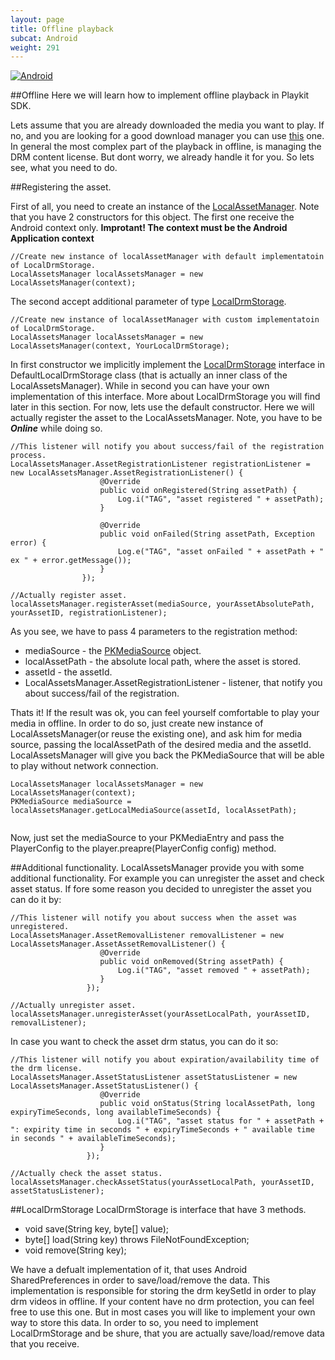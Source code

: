 ```yaml
---
layout: page
title: Offline playback
subcat: Android
weight: 291
---
```


[![Android](https://img.shields.io/badge/Android-Supported-green.svg)](https://github.com/kaltura/playkit-android)

##Offline
Here we will learn how to implement offline playback in Playkit SDK. 

Lets assume that you are already downloaded the media you want to play. If no, and you are looking for a good download manager you can use [this](https://github.com/kaltura/playkit-dtg-android) one. In general the most complex part of the playback in offline, is managing the DRM content license. But dont worry, we already handle it for you. So lets see, what you need to do.

##Registering the asset.

First of all, you need to create an instance of the [LocalAssetManager](https://github.com/kaltura/playkit-android/blob/develop/playkit/src/main/java/com/kaltura/playkit/LocalAssetsManager.java).
Note that you have 2 constructors for this object. The first one receive the Android context only.
**Improtant! The context must be the Android Application context**

```
//Create new instance of localAssetManager with default implementatoin of LocalDrmStorage.
LocalAssetsManager localAssetsManager = new LocalAssetsManager(context);
```

The second accept additional parameter of type [LocalDrmStorage](https://github.com/kaltura/playkit-android/blob/develop/playkit/src/main/java/com/kaltura/playkit/LocalDrmStorage.java).

```
//Create new instance of localAssetManager with custom implementatoin of LocalDrmStorage.
LocalAssetsManager localAssetsManager = new LocalAssetsManager(context, YourLocalDrmStorage);
```
In first constructor we implicitly implement the [LocalDrmStorage](https://github.com/kaltura/playkit-android/blob/develop/playkit/src/main/java/com/kaltura/playkit/LocalDrmStorage.java) interface in DefaultLocalDrmStorage class (that is actually an inner class of the LocalAssetsManager). While in second you can have your own implementation of this interface. More about LocalDrmStorage you will find later in this section. For now, lets use the default constructor.
Here we will actually register the asset to the LocalAssetsManager. Note, you have to be ***Online*** while doing so.

```
//This listener will notify you about success/fail of the registration process.
LocalAssetsManager.AssetRegistrationListener registrationListener = new LocalAssetsManager.AssetRegistrationListener() {
                    @Override
                    public void onRegistered(String assetPath) {
                        Log.i("TAG", "asset registered " + assetPath);
                    }

                    @Override
                    public void onFailed(String assetPath, Exception error) {
                        Log.e("TAG", "asset onFailed " + assetPath + " ex " + error.getMessage());
                    }
                });

//Actually register asset.
localAssetsManager.registerAsset(mediaSource, yourAssetAbsolutePath, yourAssetID, registrationListener);

```
As you see, we have to pass 4 parameters to the registration method:

- mediaSource - the [PKMediaSource]() object.
- localAssetPath - the absolute local path, where the asset is stored.
- assetId - the assetId.
- LocalAssetsManager.AssetRegistrationListener - listener, that notify you about success/fail of the registration.

Thats it! If the result was ok, you can feel yourself comfortable to play your media in offline. In order to do so, just create new instance of LocalAssetsManager(or reuse the existing one), and ask him for media source, passing the localAssetPath of the desired media and the assetId. LocalAssetsManager will give you back the PKMediaSource that will be able to play without network connection.

```
LocalAssetsManager localAssetsManager = new LocalAssetsManager(context);
PKMediaSource mediaSource = localAssetsManager.getLocalMediaSource(assetId, localAssetPath);
 
```

Now, just set the mediaSource to your PKMediaEntry and pass the PlayerConfig to the player.preapre(PlayerConfig config) method.

##Additional functionality.
LocalAssetsManager provide you with some additional functionality.
For example you can unregister the asset and check asset status. If fore some reason you decided to unregister the asset you can do it by:

```
//This listener will notify you about success when the asset was unregistered.
LocalAssetsManager.AssetRemovalListener removalListener = new LocalAssetsManager.AssetAssetRemovalListener() {
                    @Override
                    public void onRemoved(String assetPath) {
                        Log.i("TAG", "asset removed " + assetPath);
                    }
         		 });

//Actually unregister asset.
localAssetsManager.unregisterAsset(yourAssetLocalPath, yourAssetID, removalListener);

```

In case you want to check the asset drm status, you can do it so:

```
//This listener will notify you about expiration/availability time of the drm license.
LocalAssetsManager.AssetStatusListener assetStatusListener = new LocalAssetsManager.AssetStatusListener() {
                    @Override
                    public void onStatus(String localAssetPath, long expiryTimeSeconds, long availableTimeSeconds) {
                        Log.i("TAG", "asset status for " + assetPath + ": expirity time in seconds " + expiryTimeSeconds + " available time in seconds " + availableTimeSeconds);
                    }
         		 });

//Actually check the asset status.
localAssetsManager.checkAssetStatus(yourAssetLocalPath, yourAssetID, assetStatusListener);
```

##LocalDrmStorage
LocalDrmStorage is interface that have 3 methods.

- void save(String key, byte[] value);
- byte[] load(String key) throws FileNotFoundException;
- void remove(String key);

We have a defualt implementation of it, that uses Android SharedPreferences in order to save/load/remove the data. This implementation is responsible for storing the drm keySetId in order to play drm videos in offline. If your content have no drm protection, you can feel free to use this one. But in most cases you will like to implement your own way to store this data. In order to so, you need to implement LocalDrmStorage and be shure, that you are actually save/load/remove data that you receive.

